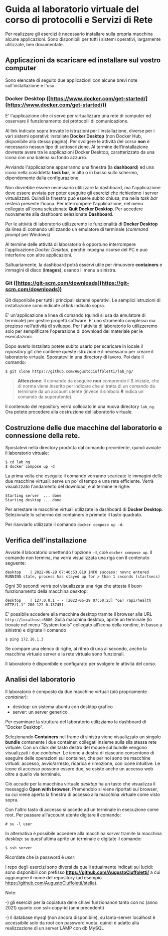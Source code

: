 # Guida al laboratorio virtuale del corso di protocolli e Servizi di Rete
Per realizzare gli esercizi è necessario installare sulla propria macchina alcune applicazioni. Sono disponibili per tutti i sistemi operativi, largamente utilizzate, ben documentate.

## Applicazioni da scaricare ed installare sul vostro computer

Sono elencate di seguito due applicazioni con alcune brevi note sull'installazione e l'uso.

### Docker Desktop ([https://www.docker.com/get-started/](https://www.docker.com/get-started/))

E' l'applicazione che ci serve per virtualizzare una rete di computer ed osservare il funzionamento dei protocolli di comunicazione.

Al link indicato sopra trovate le istruzioni per l'installazione, diverse per i vari sistemi operativi: installate **Docker Desktop** (non Docker Hub, disponibile alla stessa pagina). Per svolgere le attività del corso **non** è necessario nessun tipo di sottoscrizione. Al termine dell'installazione dovreste avere tra le applicazioni Docker Desktop, caratterizzato da una icona con una balena su fondo azzurro.

Avviando l'applicazione appariranno una finestra (la **dashboard**) ed una icona nella cosiddetta **task bar**, in alto o in basso sullo schermo, dipendemente dalla configurazione.

Non dovrebbe essere necessario utilizzare la dashboard, ma l'applicazione deve essere avviata per poter eseguire gli esercizi che richiedono i server virtualizzati. Quindi la finestra può essere subito chiusa, ma nella *task bar* resterà presente l'icona. Per interrompere l'applicazione, nel menu collegato all'icona selezionate **Quit Docker Desktop**. Per accedere nuovamente alla dashboard selezionate **Dashboard**.

Per le attività di laboratorio utilizzeremo le funzionalità di **Docker Desktop** da linea di comando utilizzando un emulatore di terminale (*command prompt* per Windows)

Al termine delle attività di laboratorio è opportuno interrompere l'applicazione *Docker Desktop*, perchè impegna risorse del PC e può interferire con altre applicazioni.

Saltuariamente, la dashboard potrà esservi utile per rimuovere **containers** e immagini di disco (**images**), usando il menu a sinistra.

### Git ([https://git-scm.com/downloads](https://git-scm.com/downloads))

Git disponibile per tutti i principali sistemi operativi. Le semplici istruzioni di installazione sono indicate al link indicato sopra.

E' un'applicazione a linea di comando (quindi si usa da emulatore di terminale) per gestire progetti software. E' uno strumento complesso ma prezioso nell'attività di sviluppo. Per l'attività di laboratorio lo utilizzeremo solo per semplificare l'operazione di download del materiale per le esercitazioni.

Dopo averlo installato potete subito usarlo per scaricare in locale il *repository* git che contiene queste istruzioni e il necessario per creare il laboratorio virtuale. Spostatevi in una directory di lavoro. Poi date il comando:

    $ git clone https://github.com/AugustoCiuffoletti/lab_ng/

> **Attenzione**: il comando da eseguire **non** comprende il $ iniziale, che di norma viene inserito per indicare che si tratta di un comando da terminale da un account utente (invece il simbolo **#** indica un comando da superutente).

Il contenuto del repository verrà collocato in una nuova directory `lab_ng`. Ora potete procedere alla costruzione del laboratorio virtuale.

## Costruzione delle due macchine del laboratorio e connessione della rete.

Spostatevi nella directory prodotta dal comando precedente, quindi avviate il laboratorio virtuale:

    $ cd lab_ng
    $ docker compose up -d

La prima volta che eseguite il comando verranno scaricate le immagini delle due macchine virtuali: serve un po' di tempo e una rete efficiente. Verrà visualizzato l'andamento del download, e al termine le righe:

    Starting server  ... done
    Starting desktop ... done

Per arrestare le macchine virtuali utilizzate la dashboard di **Docker Desktop**. Selezionate lo schermo dei containers e premete il tasto quadrato.

Per riavviarlo utilizzate il comando `docker compose up -d`. 

## Verifica dell'installazione 

Avviate il laboratorio omettendo l'opzione `-d`, cioè `docker compose up`. Il comando non termina, ma verrà visualizzata una riga con il contenuto seguente:

    desktop    | 2022-06-29 07:46:53,819 INFO success: novnc entered RUNNING state, process has stayed up for > than 1 seconds (startsecs)

Ogni 30 secondi verrà poi visualizzata una riga che attesta il buon funzionamento della macchina desktop:

    desktop    | 127.0.0.1 - - [2022-06-29 07:50:23] "GET /api/health HTTP/1.1" 200 122 0.137451
    
E' possibile accedere alla macchina desktop tramite il browser alla URL `http://localhost:6080`. Sulla macchina desktop, aprite un terminale (lo trovate nel menu "System tools" collegato all'icona della rondine, in basso a sinistra) e digitate il comando

    $ ping 172.16.1.3

Se compare una elenco di righe, al ritmo di una al secondo, anche la macchina virtuale server e la rete virtuale sono funzionali.

Il laboratorio è disponibile e configurato per svolgere le attività del corso.

## Analisi del laboratorio

Il laboratorio è composto da due macchine virtuali (più propriamente *container*):

- desktop: un sistema ubuntu con desktop grafico
- server: un server generico

Per esaminare la struttura del laboratorio utilizziamo la dashboard di "Docker Desktop".

Selezionando **Containers** nel frame di sinistra viene visualizzato un singolo **bundle** contenente i due container, collegati insieme sulla slla stessa rete virtuale. Con un click del tasto destro del mouse sul bundle vengono visualizzati i due *container*. Le icone a destra di ciascuno consentono di eseguire delle operazioni sui container, che per noi sono tre macchine virtuali: accesso, avvio/arresto, ricarica e rimozione, con icone intuitive. Le icone di accesso possono essere due, se esiste anche un accesso web oltre a quello via terminale.

Ciò accade per la macchina virtuale *desktop* ha un tasto che visualizza il messaggio **Open with browser**. Premendolo si viene riportati sul browser, su cui viene aperta la finestra di accesso alla macchina virtuale come visto sopra. 

Con l'altro tasto di accesso si accede ad un terminale in esecuzione come root. Per passare all'account utente digitare il comando:

    # su -l user 

In alternativa è possibile accedere alla macchina *server* tramite la macchina *desktop*: su quest'ultima aprite un terminale e digitate il comando:

    $ ssh server
    
Ricordate che la password è *user*.

I repo degli esercizi sono diversi da quelli attualmente indicati sui lucidi: sono disponibili con prefisso **https://github.com/AugustoCiuffoletti/** a cui aggiungere il nome del repository (ad esempio https://github.com/AugustoCiuffoletti/stella).

Note:

-) gli esercizi per la copiatura delle chiavi funzionanon tanto con nc (anno 2021) quanto con ssh-copy-id (anni precedenti)

-) il database mysql (non ancora disponibile), su lamp-server localhost è accessibile solo da root con password vuota, quindi è adatto alla realizzazione di un server LAMP con db MySQL

